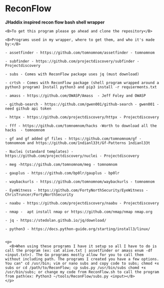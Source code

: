 # ReconFlow
<html>
  <body>
    <B>JHaddix inspired recon flow bash shell wrapper</B> 

    <B>To get this program please go ahead and clone the repository</B>

    <B>Programs used in my wrapper, where to get them, and who it's made by:</B>

    - assetfinder - https://github.com/tomnomnom/assetfinder - tomnomnom

    - subfinder - https://github.com/projectdiscovery/subfinder - Projectdiscovery 

    - subs - Comes with ReconFlow package uses jq (must download)

    - crtsh - Comes with ReconFlow package (shell program wrapped around a python3 program) Install python3 and pip3 install -r requierments.txt

    - amass - https://github.com/OWASP/Amass  - Jeff Foley and OWASP

    - github-search - https://github.com/gwen001/github-search - gwen001 - need github api token

    - httpx - https://github.com/projectdiscovery/httpx - Projectdiscovery

    - fff - https://github.com/tomnomnom/hacks -Worth to download all the hacks  - tomnomnom 

    - gf and gf added gf files - https://github.com/tomnomnom/gf - tomnomnom and https://github.com/1ndianl33t/Gf-Patterns 1ndianl33t

    - Nuclei (standard templates) - https://github.com/projectdiscovery/nuclei - Projectdiscovery

    - meg -https://github.com/tomnomnom/meg - tomnomnom

    - gauplus - https://github.com/bp0lr/gauplus - bp0lr

    - waybackurls - https://github.com/tomnomnom/waybackurls - tomnomnom

    - EyeWitness - https://github.com/FortyNorthSecurity/EyeWitness - ChrisTruncer/FortyNorthSecurity

    - naabu - https://github.com/projectdiscovery/naabu - Projectdiscovery

    - nmap -  apt install nmap or https://github.com/nmap/nmap nmap.org

    - jq - https://stedolan.github.io/jq/download/

    - python3 - https://docs.python-guide.org/starting/install3/linux/


    <p>
      <B>When using these programs I have it setup so all I have to do is call the program (ex: cat alive.txt | assetfinder or amass enum -df <input.txt>). The Go programs mostly allow for you to call them without including path. The programs I created you have a few options. You can" cd /usr/bin; vim or nano subs and copy code to subs; chmod +x subs or cd /path/to/ReconFlow; cp subs.py /usr/bin/subs chomd +x /usr/bin/subs; or change my code from ReconFlow.sh to call the program from path(ex: Python3 ~/tools/ReconFlow/subs.py <input></B> 
    </p>
  </body>
  </html>
  
  
  
